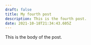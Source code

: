 ```yaml
---
draft: false
title: My fourth post
description: This is the fourth post.
date: 2021-10-18T21:34:43.605Z
---
```

This is the body of the post.